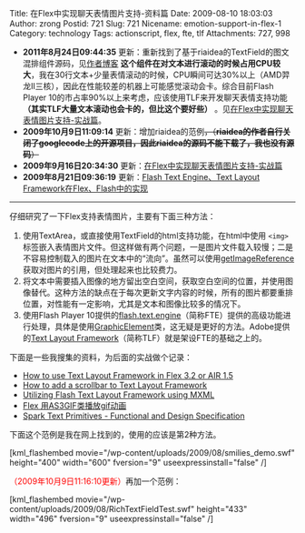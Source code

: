 Title: 在Flex中实现聊天表情图片支持-资料篇
Date: 2009-08-10 18:03:03
Author: zrong
Postid: 721
Slug: 721
Nicename: emotion-support-in-flex-1
Category: technology
Tags: actionscript, flex, fte, tlf
Attachments: 727, 998

- **2011年8月24日09:44:35** 更新：重新找到了基于riaidea的TextField的图文混排组件源码，见[作者博客](http://www.riaidea.com/blog/archives/295.html "FP9下的图文混编组件RichTextField 2.0") **这个组件在对文本进行滚动的时候占用CPU较大**，我在30行文本+少量表情滚动的时候，CPU瞬间可达30%以上（AMD羿龙II三核），因此在性能较差的机器上可能感觉滚动会卡。综合目前Flash Player 10的市占率90%以上来考虑，应该使用TLF来开发聊天表情支持功能 **（其实TLF大量文本滚动也会卡的，但比这个要好些）** 。见[在Flex中实现聊天表情图片支持-实战篇](http://zengrong.net/post/810.htm)。
- **2009年10月9日11:09:14** 更新：增加riaidea的范例<del>，（**riaidea的作者自行关闭了googlecode上的开源项目，因此riaidea的源码不能下载了，我也没有源码**）</del>
- **2009年9月16日20:34:30** 更新：[在Flex中实现聊天表情图片支持-实战篇](http://zengrong.net/post/810.htm)
- **2009年8月21日09:36:19** 更新：[Flash Text Engine、Text Layout Framework在Flex、Flash中的实现](http://zengrong.net/post/770.htm)

-----------

仔细研究了一下Flex支持表情图片，主要有下面三种方法：

1.  使用TextArea，或直接使用TextField的html支持功能，在html中使用 `<img>` 标签嵌入表情图片文件。但这样做有两个问题，一是图片文件载入较慢；二是不容易控制载入的图片在文本中的“流向”。虽然可以使用[getImageReference](http://livedocs.adobe.com/flex/3_cn/langref/flash/text/TextField.html#getImageReference%28%29)获取对图片的引用，但处理起来也比较费力。
2.  将文本中需要插入图像的地方留出空白空间，获取空白空间的位置，并使用图像替代。这种方法的缺点在于每次更新文字内容的时候，所有的图片都要重排位置，对性能有一定影响，尤其是文本和图像比较多的情况下。
3.  使用Flash Player 10提供的[flash.text.engine](http://livedocs.adobe.com/flex/3_cn/langref/flash/text/engine/package-detail.html)（简称FTE）提供的高级功能进行处理，具体是使用[GraphicElement](http://livedocs.adobe.com/flex/3_cn/langref/flash/text/engine/GraphicElement.html)类，这无疑是更好的方法。Adobe提供的[Text Layout Framework](http://labs.adobe.com/technologies/textlayout/)（简称TLF）就是架设FTE的基础之上的。

下面是一些我搜集的资料，为后面的实战做个记录：  
<!--more-->

-   [How to use Text Layout Framework in Flex 3.2 or AIR 1.5](http://corlan.org/2009/01/19/how-to-use-text-layout-framework-in-flex-32-or-air-15/)
-   [How to add a scrollbar to Text Layout Framework](http://corlan.org/2009/02/12/how-to-add-a-scrollbar-to-text-layout-framework/)
-   [Utilizing Flash Text Layout Framework using MXML](http://www.insideria.com/2009/06/utilizing-flash-text-layout-fr.html)
-   [Flex 用AS3GIF类播放gif动画](http://www.51toria.cn/?p=151)
-   [Spark Text Primitives - Functional and Design Specification](http://opensource.adobe.com/wiki/display/flexsdk/Spark+Text+Primitives)

下面这个范例是我在网上找到的，使用的应该是第2种方法。  

[kml_flashembed movie="/wp-content/uploads/2009/08/smilies_demo.swf" height="400" width="600" fversion="9" useexpressinstall="false" /]

<span style="color: red;">（2009年10月9日11:16:10更新）</span>再加一个范例：  

[kml_flashembed movie="/wp-content/uploads/2009/08/RichTextFieldTest.swf" height="433" width="496" fversion="9" useexpressinstall="false" /]

